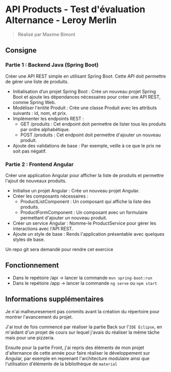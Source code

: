 # API Products - Test d'évaluation Alternance - Leroy Merlin 

> Réalisé par Maxime Bimont 

## Consigne

### Partie 1 : Backend Java (Spring Boot)

Créer une API REST simple en utilisant Spring Boot. Cette API doit permettre de gérer une liste de produits.

- Initialisation d’un projet Spring Boot : Crée un nouveau projet Spring Boot et ajoute les dépendances nécessaires pour créer une API REST, comme Spring Web.
- Modéliser l'entité Produit : Crée une classe Produit avec les attributs suivants : id, nom, et prix.
- Implémenter les endpoints REST :
  - GET /produits : Cet endpoint doit permettre de lister tous les produits par ordre alphabétique.
  - POST /produits : Cet endpoint doit permettre d'ajouter un nouveau produit.
- Ajoute des validations de base : Par exemple, veille à ce que le prix ne soit pas négatif.

### Partie 2 : Frontend Angular

Créer une application Angular pour afficher la liste de produits et permettre l'ajout de nouveaux produits.

- Initialise un projet Angular : Crée un nouveau projet Angular.
- Créer les composants nécessaires :
  - ProductListComponent : Un composant qui affiche la liste des produits.
  - ProductFormComponent : Un composant avec un formulaire permettant d'ajouter un nouveau produit.
- Créer un service Angular : Nomme-le ProductService pour gérer les interactions avec l'API REST.
- Ajoute un style de base : Rends l'application présentable avec quelques styles de base.

Un repo git sera demandé pour rendre cet exercice

## Fonctionnement

- Dans le repétoire /api -> lancer la commande `mvn spring-boot:run`
- Dans le repétoire /app -> lancer la commande `ng serve` ou `npm start`

## Informations supplémentaires

Je n'ai malheuresement pas commits avant la création du répertoire pour montrer l'avancement du projet. 

J'ai tout de fois commencé par réaliser la partie Back sur l'`IDE Eclipse`, en m'aidant d'un projet de cours sur lequel j'avais du réaliser la même tâche mais pour une pizzeria. 

Ensuite pour la partie Front, j'ai repris des éléments de mon projet d'alternance de cette année pour faire réaliser le développement sur Angular, par exemple en reprenant l'architecture modulaire ainsi que l'utilisation d'éléments de la bibliothèque de `material`
